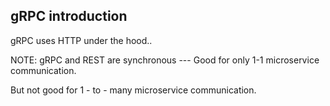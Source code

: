 ## gRPC introduction
gRPC uses HTTP under the hood..



NOTE: 
gRPC and REST are synchronous --- Good for only 1-1 microservice communication.

But not good for 1 - to - many microservice communication.


